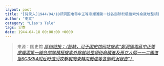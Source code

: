 ```yaml
---
layout: post
title: "[待录入]1944/04/18郑洞国电蒋中正等廖耀湘第一线各部除积极搜索外余就地整顿待命续进及孙立人师一一二团进抵SC3894附近时遭受攻击现向东转南前进等各部战况报告"
author: "电文"
category: "Liao's Tele"
tags: 分类
date: 1944-04-18 00:00:00 +0000
---
```

> 来源：国史馆 [*原档链接：（暂缺，可于国史馆网站搜索“鄭洞國電蔣中正等廖耀湘第一線各部除積極搜索外餘就地整頓待命續進及孫立人師一一二團進抵SC3894附近時遭受攻擊現向東轉南前進等各部戰況報告”）*]()

